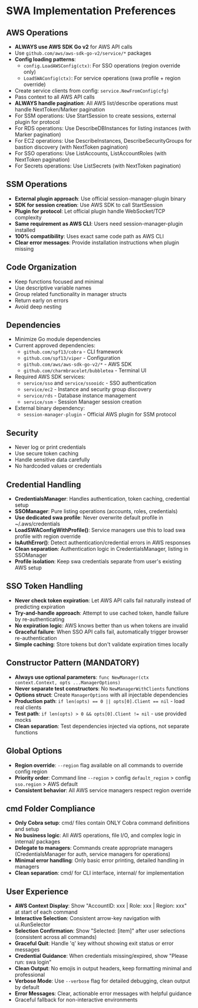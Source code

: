 # SWA Implementation Preferences

## AWS Operations
- **ALWAYS use AWS SDK Go v2** for AWS API calls
- Use `github.com/aws/aws-sdk-go-v2/service/*` packages
- **Config loading patterns**:
  - `config.LoadAWSConfig(ctx)`: For SSO operations (region override only)
  - `LoadSWAConfig(ctx)`: For service operations (swa profile + region override)
- Create service clients from config: `service.NewFromConfig(cfg)`
- Pass context to all AWS API calls
- **ALWAYS handle pagination**: All AWS list/describe operations must handle NextToken/Marker pagination
- For SSM operations: Use StartSession to create sessions, external plugin for protocol
- For RDS operations: Use DescribeDBInstances for listing instances (with Marker pagination)
- For EC2 operations: Use DescribeInstances, DescribeSecurityGroups for bastion discovery (with NextToken pagination)
- For SSO operations: Use ListAccounts, ListAccountRoles (with NextToken pagination)
- For Secrets operations: Use ListSecrets (with NextToken pagination)

## SSM Operations
- **External plugin approach**: Use official session-manager-plugin binary
- **SDK for session creation**: Use AWS SDK to call StartSession
- **Plugin for protocol**: Let official plugin handle WebSocket/TCP complexity
- **Same requirement as AWS CLI**: Users need session-manager-plugin installed
- **100% compatibility**: Uses exact same code path as AWS CLI
- **Clear error messages**: Provide installation instructions when plugin missing

## Code Organization
- Keep functions focused and minimal
- Use descriptive variable names
- Group related functionality in manager structs
- Return early on errors
- Avoid deep nesting

## Dependencies
- Minimize Go module dependencies
- Current approved dependencies:
  - `github.com/spf13/cobra` - CLI framework
  - `github.com/spf13/viper` - Configuration
  - `github.com/aws/aws-sdk-go-v2/*` - AWS SDK
  - `github.com/charmbracelet/bubbletea` - Terminal UI
- Required AWS SDK services:
  - `service/sso` and `service/ssooidc` - SSO authentication
  - `service/ec2` - Instance and security group discovery
  - `service/rds` - Database instance management
  - `service/ssm` - Session Manager session creation
- External binary dependency:
  - `session-manager-plugin` - Official AWS plugin for SSM protocol

## Security
- Never log or print credentials
- Use secure token caching
- Handle sensitive data carefully
- No hardcoded values or credentials

## Credential Handling
- **CredentialsManager**: Handles authentication, token caching, credential setup
- **SSOManager**: Pure listing operations (accounts, roles, credentials)
- **Use dedicated swa profile**: Never overwrite default profile in ~/.aws/credentials
- **LoadSWAConfigWithProfile()**: Service managers use this to load swa profile with region override
- **IsAuthError()**: Detect authentication/credential errors in AWS responses
- **Clean separation**: Authentication logic in CredentialsManager, listing in SSOManager
- **Profile isolation**: Keep swa credentials separate from user's existing AWS setup

## SSO Token Handling
- **Never check token expiration**: Let AWS API calls fail naturally instead of predicting expiration
- **Try-and-handle approach**: Attempt to use cached token, handle failure by re-authenticating
- **No expiration logic**: AWS knows better than us when tokens are invalid
- **Graceful failure**: When SSO API calls fail, automatically trigger browser re-authentication
- **Simple caching**: Store tokens but don't validate expiration times locally

## Constructor Pattern (MANDATORY)
- **Always use optional parameters**: `func NewManager(ctx context.Context, opts ...ManagerOptions)`
- **Never separate test constructors**: No `NewManagerWithClients` functions
- **Options struct**: Create `ManagerOptions` with all injectable dependencies
- **Production path**: `if len(opts) == 0 || opts[0].Client == nil` - load real clients
- **Test path**: `if len(opts) > 0 && opts[0].Client != nil` - use provided mocks
- **Clean separation**: Test dependencies injected via options, not separate functions

## Global Options
- **Region override**: `--region` flag available on all commands to override config region
- **Priority order**: Command line `--region` > config `default_region` > config `sso.region` > AWS default
- **Consistent behavior**: All AWS service managers respect region override

## cmd Folder Compliance
- **Only Cobra setup**: cmd/ files contain ONLY Cobra command definitions and setup
- **No business logic**: All AWS operations, file I/O, and complex logic in internal/ packages
- **Delegate to managers**: Commands create appropriate managers (CredentialsManager for auth, service managers for operations)
- **Minimal error handling**: Only basic error printing, detailed handling in managers
- **Clean separation**: cmd/ for CLI interface, internal/ for implementation

## User Experience
- **AWS Context Display**: Show "AccountID: xxx | Role: xxx | Region: xxx" at start of each command
- **Interactive Selection**: Consistent arrow-key navigation with ui.RunSelector
- **Selection Confirmation**: Show "Selected: [item]" after user selections (consistent across all commands)
- **Graceful Quit**: Handle 'q' key without showing exit status or error messages
- **Credential Guidance**: When credentials missing/expired, show "Please run: swa login"
- **Clean Output**: No emojis in output headers, keep formatting minimal and professional
- **Verbose Mode**: Use `--verbose` flag for detailed debugging, clean output by default
- **Error Messages**: Clear, actionable error messages with helpful guidance
- Graceful fallback for non-interactive environments